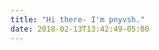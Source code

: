 ```yaml
---
title: "Hi there- I'm pnyvsh."
date: 2018-02-13T13:42:49-05:00
---
```

<!--![GIF by [Tomas Brunsdon](https://giphy.com/tomasbrunsdon)](https://media2.giphy.com/media/l0HlNaQ6gWfllcjDO/giphy.gif)
My name is Punya Vashist and I'm an undergraduate Engineering student majoring in Computer Science. Ever since the age of 15, I've been programming, primarily, developing for the web through numerous projects.

More than my love for code is my love to learn, constantly. Right before I decided to create this site for myself, I was sitting with a cup of coffee brewing by my side, reading You Don't Know JS. I'm a FOSS supporter and use Fedora (a GNU/Linux distribution) on my Lenovo Thinkpad X220 and macOS on my MacBook Pro 2017.

I love creating and contributing to new projects, especially ones that tend to delve into catering to the FOSS community. Quite recenly though, I've noticed myself getting into design (Brand / Identity / UI) as well.

While not writing or learning code, I'm either functioning as a copywriter or playing the guitar. You can find me on [Github](https://github.com/punyavashist), have a [chat here](https://t.me/punyavashist) or send a mail by clicking on this link that unexpecteadly opens the Mail Client you've never used- [punyavashist at pm dot me](mailto:punyavashist@pm.me).

<!--![GIF by [Tony Babel](https://giphy.com/tonybabel)](https://media.giphy.com/media/3oKIPEqDGUULpEU0aQ/giphy.gif)-->

<!--Ohai. I'm Punya and I'm an Engineering student majoring in Computer Science.

I'm also a UI / UX designer in Chandigarh, India. Right now, I function as the UI / UX Lead over at [LearnAnything](https://learn-anything.xyz). In addition, I contribute articles to the [XDA Developers Portal](https://xda-developers.com/author/punya-vashist) and [Hackernoon](https://hackernoon.com/@punyavashist).

More than my passion for UI / UX and code is my passion to learn, constantly. If not churning up articles or working on new features, you'd generally find me learning new programming languages or trying to master design tools.

I own a OnePlus 5- on which I use OxygenOS, a Lenovo X220 Thinkpad- on which I use Fedora and a 2017 Macbook Pro- on which I use macOS.

I do most of my design work in Figma and write most of my code in Visual Studio Code.

Most of my hobbies come and go but I've never stopped playing the guitar and drums. 

I like creating and contributing to new projects, especially ones that tend to delve into catering to the FOSS community- let's have a chat on [Telegram](https://t.co/crptck) and build products together. Alternatively, you can find me on [Twitter](https://t.me/punyavashist), [Instagram](https://instagram.com/punyavashist), [Github](https://github.com/punyavashist) and Discord (punya#0771). Or you can just send me a mail by clicking on this link that unexpecteadly opens the Mail Client you've never used- [punyavashist at pm dot me](mailto:punyavashist@pm.me).-->